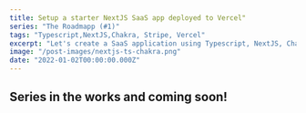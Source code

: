 ```yaml
---
title: Setup a starter NextJS SaaS app deployed to Vercel"
series: "The Roadmapp (#1)"
tags: "Typescript,NextJS,Chakra, Stripe, Vercel"
excerpt: "Let's create a SaaS application using Typescript, NextJS, Chakra UI, and Stripe deployed to Vercel."
image: "/post-images/nextjs-ts-chakra.png"
date: "2022-01-02T00:00:00.000Z"
---
```


## Series in the works and coming soon!
